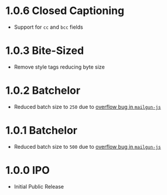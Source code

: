 # 1.0.6 Closed Captioning

- Support for `cc` and `bcc` fields

# 1.0.3 Bite-Sized

- Remove style tags reducing byte size

# 1.0.2 Batchelor

- Reduced batch size to `250` due to [overflow bug in `mailgun-js`][1]

# 1.0.1 Batchelor

- Reduced batch size to `500` due to [overflow bug in `mailgun-js`][1]

# 1.0.0 IPO

- Initial Public Release

[1]: https://github.com/1lobby/mailgun-js/issues/90
